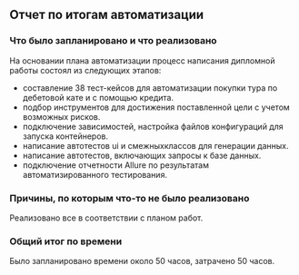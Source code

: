 ## Отчет по итогам автоматизации

### Что было запланировано и что реализовано
На основании плана автоматизации процесс написания дипломной работы состоял из следующих этапов:

- составление 38 тест-кейсов для автоматизации покупки тура по дебетовой кате и с помощью кредита. 
- подбор инструментов для достижения поставленной цели с учетом возможных рисков.
- подключение зависимостей, настройка файлов конфигураций для запуска контейнеров.
- написание автотестов ui и смежныхклассов для генерации данных.
- написание автотестов, включающих запросы к базе данных.
- подключение отчетности Allure по результатам автоматизированного тестирования.

### Причины, по которым что-то не было реализовано
Реализовано все в соответствии с планом работ.

### Общий итог по времени
Было запланировано времени около 50 часов, затрачено 50 часов.
